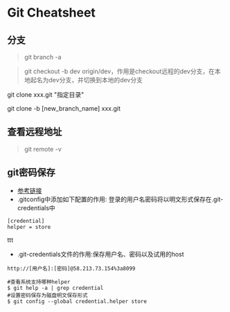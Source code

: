 # Git Cheatsheet

## 分支
> git branch -a

> git checkout -b dev origin/dev，作用是checkout远程的dev分支，在本地起名为dev分支，并切换到本地的dev分支

git clone xxx.git "指定目录"

git clone -b [new_branch_name]  xxx.git

## 查看远程地址
> git remote -v

## git密码保存
- [参考链接](https://git-scm.com/docs/git-credential-store)
- .gitconfig中添加如下配置的作用: 登录的用户名密码将以明文形式保存在.git-credentials中
```
[credential]
helper = store
```
ttt
- .git-credentials文件的作用:保存用户名、密码以及试用的host
```
http://[用户名]:[密码]@58.213.73.154%3a8099
```

```
#查看系统支持哪种helper
$ git help -a | grep credential
#设置密码保存为磁盘明文保存形式
$ git config --global credential.helper store
```